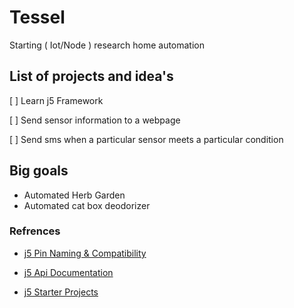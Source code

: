 # Tessel
Starting ( Iot/Node ) research home automation

## List of projects and idea's

[ ] Learn j5 Framework

[ ] Send sensor information to a webpage

[ ] Send sms when a particular sensor meets a particular condition

## Big goals

- Automated Herb Garden 
- Automated cat box deodorizer


### Refrences

- [j5 Pin Naming & Compatibility](https://github.com/rwaldron/tessel-io/#pin-naming-guide)

- [j5 Api Documentation](http://johnny-five.io/api/)

- [j5 Starter Projects](https://learn.sparkfun.com/tutorials/experiment-guide-for-the-johnny-five-inventors-kit/introduction-to-the-johnny-five-inventors-kit)